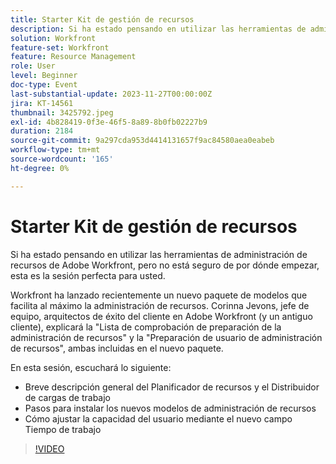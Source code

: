 ```yaml
---
title: Starter Kit de gestión de recursos
description: Si ha estado pensando en utilizar las herramientas de administración de recursos de Adobe Workfront, pero no está seguro de por dónde empezar, esta es la sesión perfecta para usted. Workfront ha lanzado recientemente un nuevo paquete de modelos que facilita al máximo la administración de recursos.
solution: Workfront
feature-set: Workfront
feature: Resource Management
role: User
level: Beginner
doc-type: Event
last-substantial-update: 2023-11-27T00:00:00Z
jira: KT-14561
thumbnail: 3425792.jpeg
exl-id: 4b828419-0f3e-46f5-8a89-8b0fb02227b9
duration: 2184
source-git-commit: 9a297cda953d4414131657f9ac84580aea0eabeb
workflow-type: tm+mt
source-wordcount: '165'
ht-degree: 0%

---
```


# Starter Kit de gestión de recursos

Si ha estado pensando en utilizar las herramientas de administración de recursos de Adobe Workfront, pero no está seguro de por dónde empezar, esta es la sesión perfecta para usted.

Workfront ha lanzado recientemente un nuevo paquete de modelos que facilita al máximo la administración de recursos. Corinna Jevons, jefe de equipo, arquitectos de éxito del cliente en Adobe Workfront (y un antiguo cliente), explicará la &quot;Lista de comprobación de preparación de la administración de recursos&quot; y la &quot;Preparación de usuario de administración de recursos&quot;, ambas incluidas en el nuevo paquete.

En esta sesión, escuchará lo siguiente:

* Breve descripción general del Planificador de recursos y el Distribuidor de cargas de trabajo
* Pasos para instalar los nuevos modelos de administración de recursos
* Cómo ajustar la capacidad del usuario mediante el nuevo campo Tiempo de trabajo

>[!VIDEO](https://video.tv.adobe.com/v/3425792/?learn=on)
